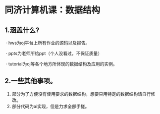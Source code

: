 # 同济计算机课：数据结构

## 1.涵盖什么?

​	· hws为oj平台上所有作业的源码以及报告。

​	· ppts为老师所给ppt（个人没看过，不保证质量）

​	· tutorial为oj等各个地方所体现的数据结构及应用的实例。

## 2.一些其他事项。

1. 部分为了方便没有使用要求的数据结构，想要只用特定的数据结构请自行修改。
1. 部分代码为ai实现，但是力求全部手搓。
